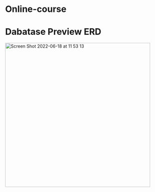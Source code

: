 # Online-course

# Dabatase Preview ERD

<img width="465" alt="Screen Shot 2022-06-18 at 11 53 13" src="https://user-images.githubusercontent.com/62531300/174423341-8ab45a30-2144-49a2-8aee-d78092445d64.png">
